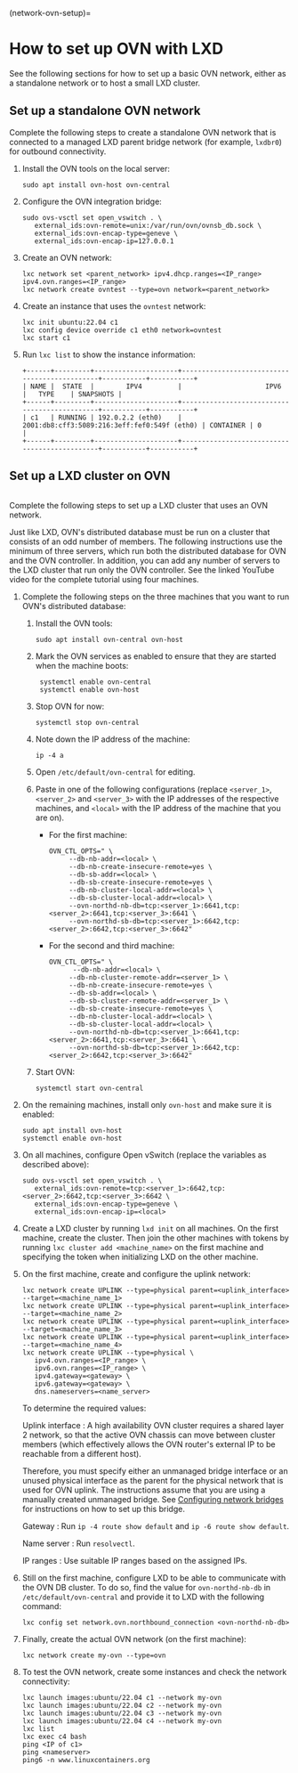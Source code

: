 (network-ovn-setup)=
# How to set up OVN with LXD

See the following sections for how to set up a basic OVN network, either as a standalone network or to host a small LXD cluster.

## Set up a standalone OVN network

Complete the following steps to create a standalone OVN network that is connected to a managed LXD parent bridge network (for example, `lxdbr0`) for outbound connectivity.

1. Install the OVN tools on the local server:

       sudo apt install ovn-host ovn-central

1. Configure the OVN integration bridge:

       sudo ovs-vsctl set open_vswitch . \
          external_ids:ovn-remote=unix:/var/run/ovn/ovnsb_db.sock \
          external_ids:ovn-encap-type=geneve \
          external_ids:ovn-encap-ip=127.0.0.1

1. Create an OVN network:

       lxc network set <parent_network> ipv4.dhcp.ranges=<IP_range> ipv4.ovn.ranges=<IP_range>
       lxc network create ovntest --type=ovn network=<parent_network>

1. Create an instance that uses the `ovntest` network:

       lxc init ubuntu:22.04 c1
       lxc config device override c1 eth0 network=ovntest
       lxc start c1

1. Run `lxc list` to show the instance information:

   ```
   +------+---------+---------------------+----------------------------------------------+-----------+-----------+
   | NAME |  STATE  |        IPV4         |                     IPV6                     |   TYPE    | SNAPSHOTS |
   +------+---------+---------------------+----------------------------------------------+-----------+-----------+
   | c1   | RUNNING | 192.0.2.2 (eth0)    | 2001:db8:cff3:5089:216:3eff:fef0:549f (eth0) | CONTAINER | 0         |
   +------+---------+---------------------+----------------------------------------------+-----------+-----------+
   ```

## Set up a LXD cluster on OVN

```{youtube} https://www.youtube.com/watch?v=1M__Rm9iZb8
```

Complete the following steps to set up a LXD cluster that uses an OVN network.

Just like LXD, OVN's distributed database must be run on a cluster that consists of an odd number of members.
The following instructions use the minimum of three servers, which run both the distributed database for OVN and the OVN controller.
In addition, you can add any number of servers to the LXD cluster that run only the OVN controller.
See the linked YouTube video for the complete tutorial using four machines.

1. Complete the following steps on the three machines that you want to run OVN's distributed database:

   1. Install the OVN tools:

          sudo apt install ovn-central ovn-host

   1. Mark the OVN services as enabled to ensure that they are started when the machine boots:

           systemctl enable ovn-central
           systemctl enable ovn-host

   1. Stop OVN for now:

          systemctl stop ovn-central

   1. Note down the IP address of the machine:

          ip -4 a

   1. Open `/etc/default/ovn-central` for editing.

   1. Paste in one of the following configurations (replace `<server_1>`, `<server_2>` and `<server_3>` with the IP addresses of the respective machines, and `<local>` with the IP address of the machine that you are on).

      - For the first machine:

        ```
        OVN_CTL_OPTS=" \
             --db-nb-addr=<local> \
             --db-nb-create-insecure-remote=yes \
             --db-sb-addr=<local> \
             --db-sb-create-insecure-remote=yes \
             --db-nb-cluster-local-addr=<local> \
             --db-sb-cluster-local-addr=<local> \
             --ovn-northd-nb-db=tcp:<server_1>:6641,tcp:<server_2>:6641,tcp:<server_3>:6641 \
             --ovn-northd-sb-db=tcp:<server_1>:6642,tcp:<server_2>:6642,tcp:<server_3>:6642"
        ```

      - For the second and third machine:

        ```
        OVN_CTL_OPTS=" \
              --db-nb-addr=<local> \
             --db-nb-cluster-remote-addr=<server_1> \
             --db-nb-create-insecure-remote=yes \
             --db-sb-addr=<local> \
             --db-sb-cluster-remote-addr=<server_1> \
             --db-sb-create-insecure-remote=yes \
             --db-nb-cluster-local-addr=<local> \
             --db-sb-cluster-local-addr=<local> \
             --ovn-northd-nb-db=tcp:<server_1>:6641,tcp:<server_2>:6641,tcp:<server_3>:6641 \
             --ovn-northd-sb-db=tcp:<server_1>:6642,tcp:<server_2>:6642,tcp:<server_3>:6642"
        ```

   1. Start OVN:

          systemctl start ovn-central

1. On the remaining machines, install only `ovn-host` and make sure it is enabled:

       sudo apt install ovn-host
       systemctl enable ovn-host

1. On all machines, configure Open vSwitch (replace the variables as described above):

       sudo ovs-vsctl set open_vswitch . \
          external_ids:ovn-remote=tcp:<server_1>:6642,tcp:<server_2>:6642,tcp:<server_3>:6642 \
          external_ids:ovn-encap-type=geneve \
          external_ids:ovn-encap-ip=<local>

1. Create a LXD cluster by running `lxd init` on all machines.
   On the first machine, create the cluster.
   Then join the other machines with tokens by running `lxc cluster add <machine_name>` on the first machine and specifying the token when initializing LXD on the other machine.
1. On the first machine, create and configure the uplink network:

       lxc network create UPLINK --type=physical parent=<uplink_interface> --target=<machine_name_1>
       lxc network create UPLINK --type=physical parent=<uplink_interface> --target=<machine_name_2>
       lxc network create UPLINK --type=physical parent=<uplink_interface> --target=<machine_name_3>
       lxc network create UPLINK --type=physical parent=<uplink_interface> --target=<machine_name_4>
       lxc network create UPLINK --type=physical \
          ipv4.ovn.ranges=<IP_range> \
          ipv6.ovn.ranges=<IP_range> \
          ipv4.gateway=<gateway> \
          ipv6.gateway=<gateway> \
          dns.nameservers=<name_server>

   To determine the required values:

   Uplink interface
   : A high availability OVN cluster requires a shared layer 2 network, so that the active OVN chassis can move between cluster members (which effectively allows the OVN router's external IP to be reachable from a different host).

     Therefore, you must specify either an unmanaged bridge interface or an unused physical interface as the parent for the physical network that is used for OVN uplink.
     The instructions assume that you are using a manually created unmanaged bridge.
     See [Configuring network bridges](https://netplan.io/examples/#configuring-network-bridges) for instructions on how to set up this bridge.

   Gateway
   : Run `ip -4 route show default` and `ip -6 route show default`.

   Name server
   : Run `resolvectl`.

   IP ranges
   : Use suitable IP ranges based on the assigned IPs.

1. Still on the first machine, configure LXD to be able to communicate with the OVN DB cluster.
   To do so, find the value for `ovn-northd-nb-db` in `/etc/default/ovn-central` and provide it to LXD with the following command:

       lxc config set network.ovn.northbound_connection <ovn-northd-nb-db>

1. Finally, create the actual OVN network (on the first machine):

       lxc network create my-ovn --type=ovn

1. To test the OVN network, create some instances and check the network connectivity:

       lxc launch images:ubuntu/22.04 c1 --network my-ovn
       lxc launch images:ubuntu/22.04 c2 --network my-ovn
       lxc launch images:ubuntu/22.04 c3 --network my-ovn
       lxc launch images:ubuntu/22.04 c4 --network my-ovn
       lxc list
       lxc exec c4 bash
       ping <IP of c1>
       ping <nameserver>
       ping6 -n www.linuxcontainers.org
